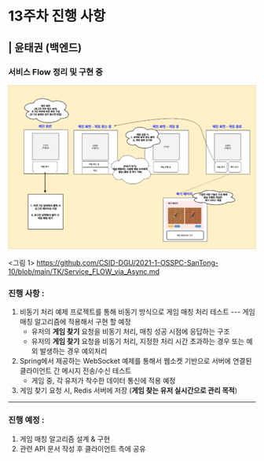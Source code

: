# 13주차 진행 사항

## | 윤태권 (백엔드)

### **서비스 Flow 정리 및 구현 중** 

![image-20210523221300877](../imgs/game-search-flow1.png)

<그림 1> https://github.com/CSID-DGU/2021-1-OSSPC-SanTong-10/blob/main/TK/Service_FLOW_via_Async.md

### 진행 사항 : 

1. 비동기 처리 예제 프로젝트를 통해 비동기 방식으로 게임 매칭 처리 테스트 --- 게임 매칭 알고리즘에 적용해서 구현 할 예정
   - 유저의 **게임 찾기** 요청을 비동기 처리, 매칭 성공 시점에 응답하는 구조
   - 유저의 **게임 찾기** 요청을 비동기 처리, 지정한 처리 시간 초과하는 경우 또는 예외 발생하는 경우 예외처리  
2. Spring에서 제공하는 WebSocket 예제를 통해서 웹소켓 기반으로 서버에 연결된 클라이언트 간 메시지 전송/수신 테스트
   - 게임 중, 각 유저가 착수한 데이터 통신에 적용 예정
3. 게임 찾기 요청 시, Redis 서버에 저장 (**게임 찾는 유저 실시간으로 관리 목적**) 

___

### 진행 예정 : 

1. 게임 매칭 알고리즘 설계 & 구현 
2. 관련 API 문서 작성 후 클라이언트 측에 공유 

### 

